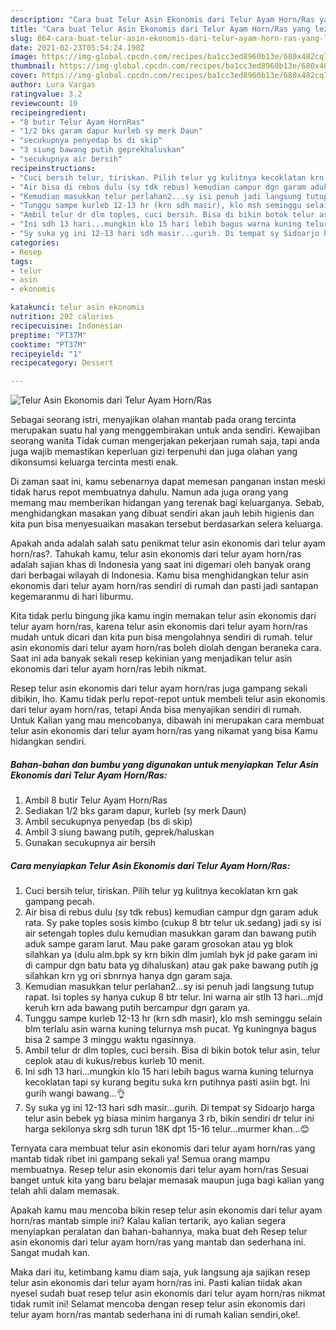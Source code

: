 ```yaml
---
description: "Cara buat Telur Asin Ekonomis dari Telur Ayam Horn/Ras yang lezat dan Mudah Dibuat"
title: "Cara buat Telur Asin Ekonomis dari Telur Ayam Horn/Ras yang lezat dan Mudah Dibuat"
slug: 864-cara-buat-telur-asin-ekonomis-dari-telur-ayam-horn-ras-yang-lezat-dan-mudah-dibuat
date: 2021-02-23T05:54:24.198Z
image: https://img-global.cpcdn.com/recipes/ba1cc3ed8960b13e/680x482cq70/telur-asin-ekonomis-dari-telur-ayam-hornras-foto-resep-utama.jpg
thumbnail: https://img-global.cpcdn.com/recipes/ba1cc3ed8960b13e/680x482cq70/telur-asin-ekonomis-dari-telur-ayam-hornras-foto-resep-utama.jpg
cover: https://img-global.cpcdn.com/recipes/ba1cc3ed8960b13e/680x482cq70/telur-asin-ekonomis-dari-telur-ayam-hornras-foto-resep-utama.jpg
author: Lura Vargas
ratingvalue: 3.2
reviewcount: 10
recipeingredient:
- "8 butir Telur Ayam HornRas"
- "1/2 bks garam dapur kurleb sy merk Daun"
- "secukupnya penyedap bs di skip"
- "3 siung bawang putih geprekhaluskan"
- "secukupnya air bersih"
recipeinstructions:
- "Cuci bersih telur, tiriskan. Pilih telur yg kulitnya kecoklatan krn gak gampang pecah."
- "Air bisa di rebus dulu (sy tdk rebus) kemudian campur dgn garam aduk rata. Sy pake toples sosis kimbo (cukup 8 btr telur uk.sedang) jadi sy isi air setengah toples dulu kemudian masukkan garam dan bawang putih aduk sampe garam larut. Mau pake garam grosokan atau yg blok silahkan ya (dulu alm.bpk sy krn bikin dlm jumlah byk jd pake garam ini di campur dgn batu bata yg dihaluskan) atau gak pake bawang putih jg silahkan krn yg ori sbnrnya hanya dgn garam saja."
- "Kemudian masukkan telur perlahan2...sy isi penuh jadi langsung tutup rapat. Isi toples sy hanya cukup 8 btr telur. Ini warna air stlh 13 hari...mjd keruh krn ada bawang putih bercampur dgn garam ya."
- "Tunggu sampe kurleb 12-13 hr (krn sdh masir), klo msh seminggu selain blm terlalu asin warna kuning telurnya msh pucat. Yg kuningnya bagus bisa 2 sampe 3 minggu waktu ngasinnya."
- "Ambil telur dr dlm toples, cuci bersih. Bisa di bikin botok telur asin, telur ceplok atau di kukus/rebus kurleb 10 menit."
- "Ini sdh 13 hari...mungkin klo 15 hari lebih bagus warna kuning telurnya kecoklatan tapi sy kurang begitu suka krn putihnya pasti asiin bgt. Ini gurih wangi bawang...👌"
- "Sy suka yg ini 12-13 hari sdh masir...gurih. Di tempat sy Sidoarjo harga telur asin bebek yg biasa minim harganya 3 rb, bikin sendiri dr telur ini harga sekilonya skrg sdh turun 18K dpt 15-16 telur...murmer khan...😊"
categories:
- Resep
tags:
- telur
- asin
- ekonomis

katakunci: telur asin ekonomis 
nutrition: 292 calories
recipecuisine: Indonesian
preptime: "PT37M"
cooktime: "PT37M"
recipeyield: "1"
recipecategory: Dessert

---
```



![Telur Asin Ekonomis dari Telur Ayam Horn/Ras](https://img-global.cpcdn.com/recipes/ba1cc3ed8960b13e/680x482cq70/telur-asin-ekonomis-dari-telur-ayam-hornras-foto-resep-utama.jpg)

Sebagai seorang istri, menyajikan olahan mantab pada orang tercinta merupakan suatu hal yang menggembirakan untuk anda sendiri. Kewajiban seorang  wanita Tidak cuman mengerjakan pekerjaan rumah saja, tapi anda juga wajib memastikan keperluan gizi terpenuhi dan juga olahan yang dikonsumsi keluarga tercinta mesti enak.

Di zaman  saat ini, kamu sebenarnya dapat memesan panganan instan meski tidak harus repot membuatnya dahulu. Namun ada juga orang yang memang mau memberikan hidangan yang terenak bagi keluarganya. Sebab, menghidangkan masakan yang dibuat sendiri akan jauh lebih higienis dan kita pun bisa menyesuaikan masakan tersebut berdasarkan selera keluarga. 



Apakah anda adalah salah satu penikmat telur asin ekonomis dari telur ayam horn/ras?. Tahukah kamu, telur asin ekonomis dari telur ayam horn/ras adalah sajian khas di Indonesia yang saat ini digemari oleh banyak orang dari berbagai wilayah di Indonesia. Kamu bisa menghidangkan telur asin ekonomis dari telur ayam horn/ras sendiri di rumah dan pasti jadi santapan kegemaranmu di hari liburmu.

Kita tidak perlu bingung jika kamu ingin memakan telur asin ekonomis dari telur ayam horn/ras, karena telur asin ekonomis dari telur ayam horn/ras mudah untuk dicari dan kita pun bisa mengolahnya sendiri di rumah. telur asin ekonomis dari telur ayam horn/ras boleh diolah dengan beraneka cara. Saat ini ada banyak sekali resep kekinian yang menjadikan telur asin ekonomis dari telur ayam horn/ras lebih nikmat.

Resep telur asin ekonomis dari telur ayam horn/ras juga gampang sekali dibikin, lho. Kamu tidak perlu repot-repot untuk membeli telur asin ekonomis dari telur ayam horn/ras, tetapi Anda bisa menyajikan sendiri di rumah. Untuk Kalian yang mau mencobanya, dibawah ini merupakan cara membuat telur asin ekonomis dari telur ayam horn/ras yang nikamat yang bisa Kamu hidangkan sendiri.

<!--inarticleads1-->

##### Bahan-bahan dan bumbu yang digunakan untuk menyiapkan Telur Asin Ekonomis dari Telur Ayam Horn/Ras:

1. Ambil 8 butir Telur Ayam Horn/Ras
1. Sediakan 1/2 bks garam dapur, kurleb (sy merk Daun)
1. Ambil secukupnya penyedap (bs di skip)
1. Ambil 3 siung bawang putih, geprek/haluskan
1. Gunakan secukupnya air bersih




<!--inarticleads2-->

##### Cara menyiapkan Telur Asin Ekonomis dari Telur Ayam Horn/Ras:

1. Cuci bersih telur, tiriskan. Pilih telur yg kulitnya kecoklatan krn gak gampang pecah.
1. Air bisa di rebus dulu (sy tdk rebus) kemudian campur dgn garam aduk rata. Sy pake toples sosis kimbo (cukup 8 btr telur uk.sedang) jadi sy isi air setengah toples dulu kemudian masukkan garam dan bawang putih aduk sampe garam larut. Mau pake garam grosokan atau yg blok silahkan ya (dulu alm.bpk sy krn bikin dlm jumlah byk jd pake garam ini di campur dgn batu bata yg dihaluskan) atau gak pake bawang putih jg silahkan krn yg ori sbnrnya hanya dgn garam saja.
1. Kemudian masukkan telur perlahan2...sy isi penuh jadi langsung tutup rapat. Isi toples sy hanya cukup 8 btr telur. Ini warna air stlh 13 hari...mjd keruh krn ada bawang putih bercampur dgn garam ya.
1. Tunggu sampe kurleb 12-13 hr (krn sdh masir), klo msh seminggu selain blm terlalu asin warna kuning telurnya msh pucat. Yg kuningnya bagus bisa 2 sampe 3 minggu waktu ngasinnya.
1. Ambil telur dr dlm toples, cuci bersih. Bisa di bikin botok telur asin, telur ceplok atau di kukus/rebus kurleb 10 menit.
1. Ini sdh 13 hari...mungkin klo 15 hari lebih bagus warna kuning telurnya kecoklatan tapi sy kurang begitu suka krn putihnya pasti asiin bgt. Ini gurih wangi bawang...👌
1. Sy suka yg ini 12-13 hari sdh masir...gurih. Di tempat sy Sidoarjo harga telur asin bebek yg biasa minim harganya 3 rb, bikin sendiri dr telur ini harga sekilonya skrg sdh turun 18K dpt 15-16 telur...murmer khan...😊




Ternyata cara membuat telur asin ekonomis dari telur ayam horn/ras yang mantab tidak ribet ini gampang sekali ya! Semua orang mampu membuatnya. Resep telur asin ekonomis dari telur ayam horn/ras Sesuai banget untuk kita yang baru belajar memasak maupun juga bagi kalian yang telah ahli dalam memasak.

Apakah kamu mau mencoba bikin resep telur asin ekonomis dari telur ayam horn/ras mantab simple ini? Kalau kalian tertarik, ayo kalian segera menyiapkan peralatan dan bahan-bahannya, maka buat deh Resep telur asin ekonomis dari telur ayam horn/ras yang mantab dan sederhana ini. Sangat mudah kan. 

Maka dari itu, ketimbang kamu diam saja, yuk langsung aja sajikan resep telur asin ekonomis dari telur ayam horn/ras ini. Pasti kalian tiidak akan nyesel sudah buat resep telur asin ekonomis dari telur ayam horn/ras nikmat tidak rumit ini! Selamat mencoba dengan resep telur asin ekonomis dari telur ayam horn/ras mantab sederhana ini di rumah kalian sendiri,oke!.

